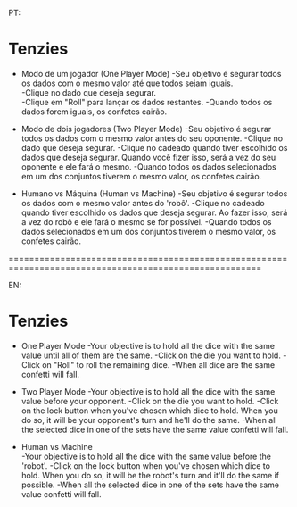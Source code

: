 PT:
# Tenzies

* Modo de um jogador (One Player Mode)
   -Seu objetivo é segurar todos os dados com o mesmo valor até que todos sejam iguais.  
   -Clique no dado que deseja segurar.  
   -Clique em "Roll" para lançar os dados restantes.
   -Quando todos os dados forem iguais, os confetes cairão.

* Modo de dois jogadores (Two Player Mode)
   -Seu objetivo é segurar todos os dados com o mesmo valor antes do seu oponente.
   -Clique no dado que deseja segurar.
   -Clique no cadeado quando tiver escolhido os dados que deseja segurar. Quando você fizer isso, será a vez do seu oponente e ele fará o mesmo.
   -Quando todos os dados selecionados em um dos conjuntos tiverem o mesmo valor, os confetes cairão.
  
* Humano vs Máquina (Human vs Machine)
   -Seu objetivo é segurar todos os dados com o mesmo valor antes do 'robô'.
   -Clique no cadeado quando tiver escolhido os dados que deseja segurar. Ao fazer isso, será a vez do robô e ele fará o mesmo se for possível.
   -Quando todos os dados selecionados em um dos conjuntos tiverem o mesmo valor, os confetes cairão.

=======================================================================================================

EN:
# Tenzies

* One Player Mode
  -Your objective is to hold all the dice with the same value until all of them are the same.
  -Click on the die you want to hold.
  -Click on "Roll" to roll the remaining dice.
  -When all dice are the same confetti will fall.

* Two Player Mode 
  -Your objective is to hold all the dice with the same value before your opponent.
  -Click on the die you want to hold.
  -Click on the lock button when you've chosen which dice to hold. When you do so, it will be your opponent's turn and he'll do the same.
  -When all the selected dice in one of the sets have the same value confetti will fall.
  
* Human vs Machine  
  -Your objective is to hold all the dice with the same value before the 'robot'. 
  -Click on the lock button when you've chosen which dice to hold. When you do so, it will be the robot's turn and it'll do the same if possible.
  -When all the selected dice in one of the sets have the same value confetti will fall.
  
  
  
  
  
